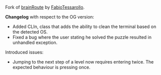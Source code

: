 Fork of [brainRoute](https://github.com/FabioTessarollo/brainRoute) by [FabioTessarollo](https://github.com/FabioTessarollo).

**Changelog** with respect to the OG version:
  - Added CLIn, class that adds the ability to clean the terminal based on the detected OS.
  - Fixed a bug where the user stating he solved the puzzle resulted in unhandled exception.
  
 Introduced issues:
  - Jumping to the next step of a level now requires entering twice. The expected behaviour is pressing once.
